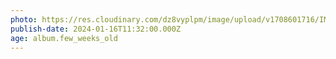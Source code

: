 ```yaml
---
photo: https://res.cloudinary.com/dz8vyplpm/image/upload/v1708601716/IMG_8409_t7rb6h.jpg
publish-date: 2024-01-16T11:32:00.000Z
age: album.few_weeks_old
---
```

